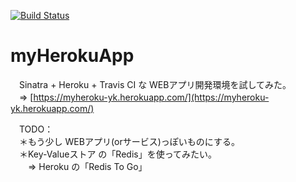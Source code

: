 [![Build Status](https://travis-ci.org/ltw-w2/myherokuapp.svg)](https://travis-ci.org/ltw-w2/myherokuapp)

# myHerokuApp

　Sinatra + Heroku + Travis CI な WEBアプリ開発環境を試してみた。  
　⇒ [https://myheroku-yk.herokuapp.com/](https://myheroku-yk.herokuapp.com/)

　TODO：  
　＊もう少し WEBアプリ(orサービス)っぽいものにする。  
　＊Key-Valueストア の「Redis」を使ってみたい。  
　　⇒ Heroku の「Redis To Go」  
　
